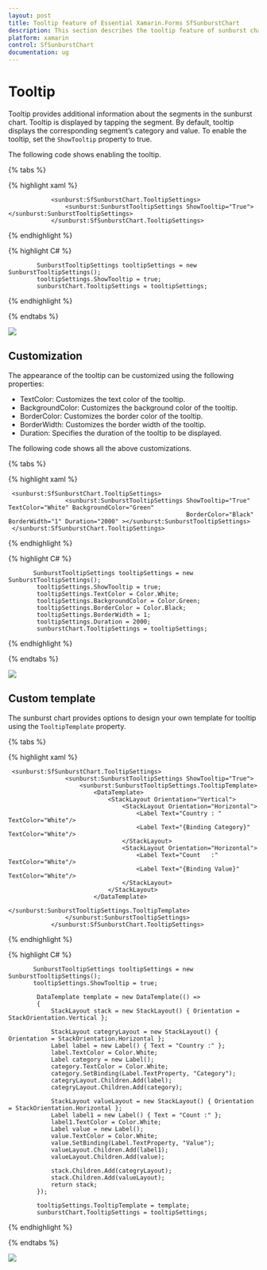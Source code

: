 ```yaml
---
layout: post
title: Tooltip feature of Essential Xamarin.Forms SfSunburstChart
description: This section describes the tooltip feature of sunburst chart.
platform: xamarin
control: SfSunburstChart
documentation: ug
---
```


# Tooltip

Tooltip provides additional information about the segments in the sunburst chart. Tooltip is displayed by tapping the segment. By default, tooltip displays the corresponding segment’s category and value. To enable the tooltip, set the `ShowTooltip` property to true.

The following code shows enabling the tooltip.

{% tabs %} 

{% highlight xaml %}

                <sunburst:SfSunburstChart.TooltipSettings>
                    <sunburst:SunburstTooltipSettings ShowTooltip="True"></sunburst:SunburstTooltipSettings>
                </sunburst:SfSunburstChart.TooltipSettings>

{% endhighlight %}

{% highlight C# %} 

            SunburstTooltipSettings tooltipSettings = new SunburstTooltipSettings();
            tooltipSettings.ShowTooltip = true;
            sunburstChart.TooltipSettings = tooltipSettings;

{% endhighlight %}

{% endtabs %} 

![](Tooltip_images/Tooltip.png)

## Customization

The appearance of the tooltip can be customized using the following properties:

* TextColor: Customizes the text color of the tooltip.
* BackgroundColor: Customizes the background color of the tooltip.
* BorderColor: Customizes the border color of the tooltip.
* BorderWidth: Customizes the border width of the tooltip.
* Duration: Specifies the duration of the tooltip to be displayed.

The following code shows all the above customizations.

{% tabs %} 

{% highlight xaml %}

     <sunburst:SfSunburstChart.TooltipSettings>
                    <sunburst:SunburstTooltipSettings ShowTooltip="True" TextColor="White" BackgroundColor="Green" 
                                                      BorderColor="Black" BorderWidth="1" Duration="2000" ></sunburst:SunburstTooltipSettings>
     </sunburst:SfSunburstChart.TooltipSettings>

{% endhighlight %}

{% highlight C# %} 

           SunburstTooltipSettings tooltipSettings = new SunburstTooltipSettings();
            tooltipSettings.ShowTooltip = true;
            tooltipSettings.TextColor = Color.White;
            tooltipSettings.BackgroundColor = Color.Green;
            tooltipSettings.BorderColor = Color.Black;
            tooltipSettings.BorderWidth = 1;
            tooltipSettings.Duration = 2000;
            sunburstChart.TooltipSettings = tooltipSettings;

{% endhighlight %}

{% endtabs %} 

![](Tooltip_images/Customization.png)

## Custom template

The sunburst chart provides options to design your own template for tooltip using the `TooltipTemplate` property.

{% tabs %} 

{% highlight xaml %}

     <sunburst:SfSunburstChart.TooltipSettings>
                    <sunburst:SunburstTooltipSettings ShowTooltip="True">
                        <sunburst:SunburstTooltipSettings.TooltipTemplate>
                            <DataTemplate>
                                <StackLayout Orientation="Vertical">
                                    <StackLayout Orientation="Horizontal">
                                        <Label Text="Country : " TextColor="White"/>
                                        <Label Text="{Binding Category}" TextColor="White"/>
                                    </StackLayout>
                                    <StackLayout Orientation="Horizontal">
                                        <Label Text="Count   :"  TextColor="White"/>
                                        <Label Text="{Binding Value}" TextColor="White"/>
                                    </StackLayout>
                                </StackLayout>
                            </DataTemplate>
                        </sunburst:SunburstTooltipSettings.TooltipTemplate>
                    </sunburst:SunburstTooltipSettings>
                </sunburst:SfSunburstChart.TooltipSettings>

{% endhighlight %}

{% highlight C# %} 

           SunburstTooltipSettings tooltipSettings = new SunburstTooltipSettings();
           tooltipSettings.ShowTooltip = true;

            DataTemplate template = new DataTemplate(() =>
            {
                StackLayout stack = new StackLayout() { Orientation = StackOrientation.Vertical };

                StackLayout categryLayout = new StackLayout() { Orientation = StackOrientation.Horizontal };
                Label label = new Label() { Text = "Country :" };
                label.TextColor = Color.White;
                Label category = new Label();
                category.TextColor = Color.White;
                category.SetBinding(Label.TextProperty, "Category");
                categryLayout.Children.Add(label);
                categryLayout.Children.Add(category);

                StackLayout valueLayout = new StackLayout() { Orientation = StackOrientation.Horizontal };
                Label label1 = new Label() { Text = "Count :" };
                label1.TextColor = Color.White;
                Label value = new Label();
                value.TextColor = Color.White;
                value.SetBinding(Label.TextProperty, "Value");
                valueLayout.Children.Add(label1);
                valueLayout.Children.Add(value);

                stack.Children.Add(categryLayout);
                stack.Children.Add(valueLayout);
                return stack;
            });

            tooltipSettings.TooltipTemplate = template;
            sunburstChart.TooltipSettings = tooltipSettings;

{% endhighlight %}

{% endtabs %} 

![](Tooltip_images/Template.png)

